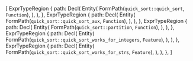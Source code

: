 [
    ExprTypeRegion {
        path: Decl(
            Entity(
                FormPath(`quick_sort::quick_sort`, `Function`),
            ),
        ),
    },
    ExprTypeRegion {
        path: Decl(
            Entity(
                FormPath(`quick_sort::quick_sort_aux`, `Function`),
            ),
        ),
    },
    ExprTypeRegion {
        path: Decl(
            Entity(
                FormPath(`quick_sort::partition`, `Function`),
            ),
        ),
    },
    ExprTypeRegion {
        path: Decl(
            Entity(
                FormPath(`quick_sort::quick_sort_works_for_integers`, `Feature`),
            ),
        ),
    },
    ExprTypeRegion {
        path: Decl(
            Entity(
                FormPath(`quick_sort::quick_sort_works_for_strs`, `Feature`),
            ),
        ),
    },
]